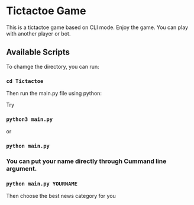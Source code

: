 # Tictactoe Game
This is a tictactoe game based on CLI mode. Enjoy the game. You can play with another player or bot.


## Available Scripts
To chamge the directory, you can run:
### `cd Tictactoe`
Then run the main.py file using python:

Try
### `python3 main.py`
or
### `python main.py`

### You can put your name directly through Cummand line argument.

### `python main.py YOURNAME`
Then choose the best news category for you




